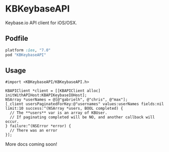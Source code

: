 # KBKeybaseAPI

Keybase.io API client for iOS/OSX.

## Podfile

```ruby
platform :ios, "7.0"
pod "KBKeybaseAPI"
```

## Usage

```objc
#import <KBKeybaseAPI/KBKeybaseAPI.h>

KBAPIClient *client = [[KBAPIClient alloc] initWithAPIHost:KBAPIKeybaseIOHost];
NSArray *userNames = @[@"gabrielh", @"chris", @"max"];
[_client usersPaginatedForKey:@"usernames" values:userNames fields:nil limit:10 success:^(NSArray *users, BOOL completed) {
  // The **users** var is an array of KBUser.
  // If paginating completed will be NO, and another callback will occur.
} failure:^(NSError *error) {
  // There was an error
}];
```

More docs coming soon!
